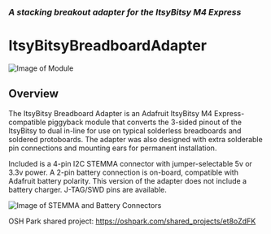 ### _A stacking breakout adapter for the ItsyBitsy M4 Express_

# ItsyBitsyBreadboardAdapter

![Image of Module](https://github.com/CedarGroveStudios/ItsyBitsyBreadboardAdapter/blob/master/photos/ItsyBitsy_breadboard_social.png)

## Overview
The ItsyBitsy Breadboard Adapter is an Adafruit ItsyBitsy M4 Express-compatible piggyback module that converts the 3-sided pinout of the ItsyBitsy to dual in-line for use on typical solderless breadboards and soldered protoboards. The adapter was also designed with extra solderable pin connections and mounting ears for permanent installation.

Included is a 4-pin I2C STEMMA connector with jumper-selectable 5v or 3.3v power. A 2-pin battery connection is on-board, compatible with Adafruit battery polarity. This version of the adapter does not include a battery charger. J-TAG/SWD pins are available.

![Image of STEMMA and Battery Connectors](https://github.com/CedarGroveStudios/ItsyBitsyBreadboardAdapter/blob/master/photos/ItsyBitsy_breadboad_glam_stemma.png)

OSH Park shared project: https://oshpark.com/shared_projects/et8oZdFK
